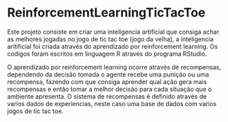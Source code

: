 # ReinforcementLearningTicTacToe

Este projeto consiste em criar uma inteligencia artificial que consiga achar as melhores jogadas no jogo de tic tac toe (jogo da velha), a inteligencia aritificial foi criada através do aprendizado por reinforcement learning. Os codigos foram escritos em linguagem R através do programa RStudio.

O aprendizado por reinforcement learning ocorre através de recompensas, dependendo da decisão tomada o agente recebe uma punição ou uma recompensa, fazendo com que consiga aprender qual ação gera mais recompensas e então tomar a melhor decisão para cada situação que o ambiente apresenta. O sistema de recompensas é definido através de varios dados de experiencias, neste caso uma base de dados com varios jogos de tic tac toe.

